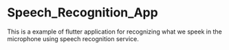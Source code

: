 # Speech_Recognition_App
This is a example of flutter application for recognizing what we speek in the microphone using speech recognition service. 
